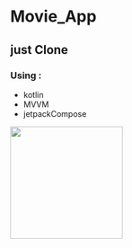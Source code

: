 # Movie_App
## just Clone

### Using :

*  kotlin 
* MVVM
* jetpackCompose

<img src="https://github.com/Reezaa97/Movie_App/assets/142265400/af02cfc5-ffca-4ae0-be97-80a28f6fa39a" width="200">
